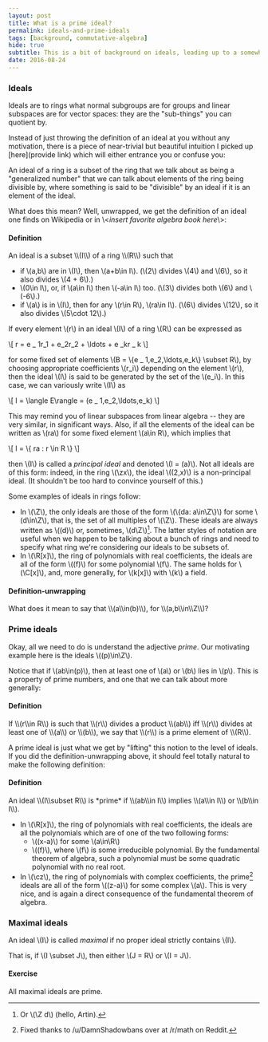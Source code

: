 ```yaml
---
layout: post
title: What is a prime ideal?
permalink: ideals-and-prime-ideals
tags: [background, commutative-algebra]
hide: true
subtitle: This is a bit of background on ideals, leading up to a somewhat-motivated definition of a prime ideal, that I wrote for <a href="/schemes-i/">part 1</a> of my <a href="/schemes/">schemes sequence</a>.
date: 2016-08-24
---
```



### Ideals

Ideals are to rings what normal subgroups are for groups and linear subspaces are for vector spaces: they are the "sub-things" you can quotient by.

Instead of just throwing the definition of an ideal at you without any motivation, there is a piece of near-trivial but beautiful intuition I picked up [here](provide link) which will either entrance you or confuse you:

An ideal of a ring is a subset of the ring that we talk about as being a "generalized number" that we can talk about elements of the ring being divisible by, where something is said to be "divisible" by an ideal if it is an element of the ideal.

What does this mean? Well, unwrapped, we get the definition of an ideal one finds on Wikipedia or in \\<*insert favorite algebra book here*\\>:

<div class="bd-callout bd-callout-info"><h4>Definition</h4>
<p>
An ideal is a subset \\(I\\) of a ring \\(R\\) such that

* if \\(a,b\\) are in \\(I\\), then \\(a+b\\in I\\). (\\(2\\) divides \\(4\\) and \\(6\\), so it also divides \\(4 + 6\\).)
* \\(0\\in I\\), or, if \\(a\\in I\\) then \\(-a\\in I\\) too. (\\(3\\) divides both \\(6\\) and \\(-6\\).)
* if \\(a\\) is in \\(I\\), then for any \\(r\\in R\\), \\(ra\\in I\\). (\\(6\\) divides \\(12\\), so it also divides \\(5\\cdot 12\\).)

</p>
</div>

If every element \\(r\\) in an ideal \\(I\\) of a ring \\(R\\) can be expressed as 

\\[ r = e _ 1r_1 + e_2r_2 + \\ldots + e  _kr _ k \\]
 
for some fixed set of elements \\(B = \\{e _ 1,e_2,\\ldots,e_k\\} \\subset R\\),<!--_--> by choosing appropriate coefficients \\(r_i\\)<!--_--> depending on the element \\(r\\), then the ideal \\(I\\) is said to be generated by the set of the \\(e_i\\). In this case, we can variously write \\(I\\) as 

\\[ I = \\langle E\\rangle = (e _ 1,e_2,\\ldots,e_k) \\]

This may remind you of linear subspaces from linear algebra -- they are very similar, in significant ways. Also, if all the elements of the ideal can be written as \\(ra\\) for some fixed element \\(a\\in R\\), which implies that

\\[ I = \\{ ra : r \\in R \\} \\]

then \\(I\\) is called a  _principal ideal_ and denoted \\(I = (a)\\). Not all ideals are of this form: indeed, in the ring \\(\\zx\\), the ideal \\((2,x)\\) is a non-principal ideal. (It shouldn't be too hard to convince yourself of this.)

Some examples of ideals in rings follow:

* In \\(\\Z\\), the only ideals are those of the form \\(\\{da: a\\in\\Z\\}\\) for some \\(d\\in\\Z\\), that is, the set of all multiples of \\(\\Z\\). These ideals are always written as \\((d)\\) or, sometimes, \\(d\\Z\\)[^artin]. The latter styles of notation are useful when we happen to be talking about a bunch of rings and need to specify what ring we're considering our ideals to be subsets of.
* In \\(\\R[x]\\), the ring of polynomials with real coefficients, the ideals are all of the form \\((f)\\) for some polynomial \\(f\\). The same holds for \\(\\C[x]\\), and, more generally, for \\(k[x]\\) with \\(k\\) a field.

<div class="bd-callout bd-callout-info"><h4>Definition-unwrapping</h4>
<p>What does it mean to say that \\(a\\in(b)\\), for \\(a,b\\in\\Z\\)?</p>
</div>

### Prime ideals

Okay, all we need to do is understand the adjective *prime*. Our motivating example here is the ideals \\((p)\\in\\Z\\).

Notice that if \\(ab\\in(p)\\), then at least one of \\(a\\) or \\(b\\) lies in \\(p\\). This is a property of prime numbers, and one that we can talk about more generally:

<div class="bd-callout bd-callout-info"><h4>Definition</h4>
<p>If \\(r\\in R\\) is such that \\(r\\) divides a product \\(ab\\) iff \\(r\\) divides at least one of \\(a\\) or \\(b\\), we say that \\(r\\) is a prime element of \\(R\\).</p>
</div>

A prime ideal is just what we get by "lifting" this notion to the level of ideals. If you did the definition-unwrapping above, it should feel totally natural to make the following definition:

<div class="bd-callout bd-callout-info"><h4>Definition</h4>
<p>An ideal \\(I\\subset R\\) is *prime* if \\(ab\\in I\\) implies \\(a\\in I\\) or \\(b\\in I\\).</p>
</div>

* In \\(\\R[x]\\), the ring of polynomials with real coefficients, the ideals are all the polynomials which are of one of the two following forms:
  - \\((x-a)\\) for some \\(a\\in\\R\\)
  - \\((f)\\), where \\(f\\) is some irreducible polynomial. By the fundamental theorem of algebra, such a polynomial must be some quadratic polynomial with no real root.
* In \\(\\cz\\), the ring of polynomials with complex coefficients, the prime[^prime-fix] ideals are all of the form \\((z-a)\\) for some complex \\(a\\). This is very nice, and is again a direct consequence of the fundamental theorem of algebra.

### Maximal ideals

An ideal \\(I\\) is called  _maximal_ if no proper ideal strictly contains \\(I\\). 

That is, if \\(I \\subset J\\), then either \\(J = R\\) or \\(I = J\\).

<div class="bd-callout bd-callout-info"><h4>Exercise</h4>
<p>All maximal ideals are prime.</p>
</div>

[^prime-fix]: Fixed thanks to /u/DamnShadowbans over at /r/math on Reddit.

[^artin]: Or \\(\\Z d\\) (hello, Artin).
